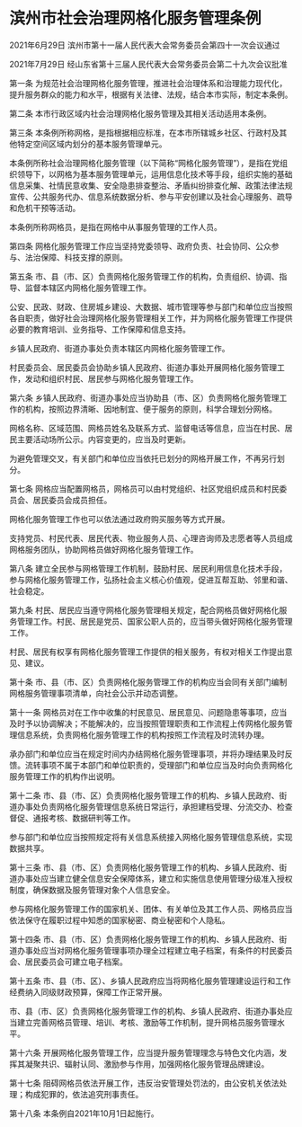 # 滨州市社会治理网格化服务管理条例

2021年6月29日 滨州市第十一届人民代表大会常务委员会第四十一次会议通过

2021年7月29日 经山东省第十三届人民代表大会常务委员会第二十九次会议批准

<!-- INFO END -->

第一条 为规范社会治理网格化服务管理，推进社会治理体系和治理能力现代化，提升服务群众的能力和水平，根据有关法律、法规，结合本市实际，制定本条例。

第二条 本市行政区域内社会治理网格化服务管理及其相关活动适用本条例。

第三条 本条例所称网格，是指根据相应标准，在本市所辖城乡社区、行政村及其他特定空间区域内划分的基本服务管理单元。

本条例所称社会治理网格化服务管理（以下简称“网格化服务管理”），是指在党组织领导下，以网格为基本服务管理单元，运用信息化技术等手段，组织实施的基础信息采集、社情民意收集、安全隐患排查整治、矛盾纠纷排查化解、政策法律法规宣传、公共服务代办、信息系统数据分析、参与平安创建以及社会心理服务、疏导和危机干预等活动。

本条例所称网格员，是指在网格中从事服务管理的工作人员。

第四条 网格化服务管理工作应当坚持党委领导、政府负责、社会协同、公众参与、法治保障、科技支撑的原则。

第五条 市、县（市、区）负责网格化服务管理工作的机构，负责组织、协调、指导、监督本辖区内网格化服务管理工作。

公安、民政、财政、住房城乡建设、大数据、城市管理等参与部门和单位应当按照各自职责，做好社会治理网格化服务管理相关工作，并为网格化服务管理工作提供必要的教育培训、业务指导、工作保障和信息支持。

乡镇人民政府、街道办事处负责本辖区内网格化服务管理工作。

村民委员会、居民委员会协助乡镇人民政府、街道办事处开展网格化服务管理工作，发动和组织村民、居民参与网格化服务管理工作。

第六条 乡镇人民政府、街道办事处应当协助县（市、区）负责网格化服务管理工作的机构，按照边界清晰、因地制宜、便于服务的原则，科学合理划分网格。

网格名称、区域范围、网格员姓名及联系方式、监督电话等信息，应当在村民、居民主要活动场所公示。内容变更的，应当及时更新。

为避免管理交叉，有关部门和单位应当依托已划分的网格开展工作，不再另行划分。

第七条 网格应当配置网格员，网格员可以由村党组织、社区党组织成员和村民委员会、居民委员会成员担任。

网格化服务管理工作也可以依法通过政府购买服务等方式开展。

支持党员、村民代表、居民代表、物业服务人员、心理咨询师及志愿者等人员组成网格服务团队，协助网格员做好网格化服务管理工作。

第八条 建立全民参与网格管理工作机制，鼓励村民、居民利用信息化技术手段，参与网格化服务管理工作，弘扬社会主义核心价值观，促进互帮互助、邻里和谐、社会稳定。

第九条 村民、居民应当遵守网格化服务管理相关规定，配合网格员做好网格化服务管理工作。村民、居民是党员、国家公职人员的，应当带头做好网格化服务管理工作。

村民、居民有权享有网格化服务管理工作提供的相关服务，有权对相关工作提出意见、建议。

第十条 市、县（市、区）负责网格化服务管理工作的机构应当会同有关部门编制网格服务管理事项清单，向社会公示并动态调整。

第十一条 网格员对在工作中收集的村民意见、居民意见、问题隐患等事项，应当及时予以协调解决；不能解决的，应当按照管理职责和工作流程上传网格化服务管理信息系统，负责网格化服务管理工作的机构按照工作流程及时流转办理。

承办部门和单位应当在规定时间内办结网格化服务管理事项，并将办理结果及时反馈。流转事项不属于本部门和单位职责的，受理部门和单位应当及时向负责网格化服务管理工作的机构作出说明。

第十二条 市、县（市、区）负责网格化服务管理工作的机构、乡镇人民政府、街道办事处负责网格化服务管理信息系统日常运行，承担建档受理、分流交办、检查督促、通报考核、数据研判等工作。

参与部门和单位应当按照规定将有关信息系统接入网格化服务管理信息系统，实现数据共享。

第十三条 市、县（市、区）负责网格化服务管理工作的机构、乡镇人民政府、街道办事处应当建立健全信息安全保障体系，建立和实施信息使用管理分级准入授权制度，确保数据及服务管理对象个人信息安全。

参与网格化服务管理工作的国家机关、团体、有关单位及其工作人员、网格员应当依法保守在履职过程中知悉的国家秘密、商业秘密和个人隐私。

第十四条 市、县（市、区）负责网格化服务管理工作的机构、乡镇人民政府、街道办事处应当对网格化服务管理事项办理全过程建立电子档案，有条件的村民委员会、居民委员会可建立电子档案。

第十五条 市、县（市、区）、乡镇人民政府应当将网格化服务管理建设运行和工作经费纳入同级财政预算，保障工作正常开展。

市、县（市、区）负责网格化服务管理工作的机构、乡镇人民政府、街道办事处应当建立完善网格员管理、培训、考核、激励等工作机制，提升网格员服务管理水平。

第十六条 开展网格化服务管理工作，应当提升服务管理理念与特色文化内涵，发挥其凝聚共识、辐射认同、激励参与作用，加强网格化服务管理品牌建设。

第十七条 阻碍网格员依法开展工作，违反治安管理处罚法的，由公安机关依法处理；构成犯罪的，依法追究刑事责任。

第十八条 本条例自2021年10月1日起施行。